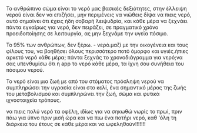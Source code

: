 Το ανθρώπινο σώμα είναι το νερό μας βασικές δεξιότητες, στην έλλειψη νερού είναι δεν να επιζήσει, μην περιμένεις να νιώθεις δίψα να πιεις νερό, αυτό σημαίνει ότι έχεις ήδη σοβαρή λειψυδρία, και κάθε μέρα να ξεχνάει πάντα εγκαίρως για νερό, δεν πειράζει, σε πραγματικό χρόνο προειδοποίησης σε λειτουργία, ας μην ξεχνάμε την υγεία πόσιμο.

Το 95% των ανθρώπων, δεν ξέρω. - νερό.μαζί με την οικογένεια και τους φίλους του, να βοηθήσει όλους περισσότερο ποτό όμορφο και υγιές.ήπιες αρκετό νερό κάθε μέρα; πάντα ξεχνάς το χρονοδιάγραμμα για νερό;να σας υπενθυμίσω ότι η app το νερό κάθε μέρα, τα ίχνη σου συνήθεια του πόσιμου νερού.

Το νερό είναι μια ζωή με από του στόματος πρόσληψη νερού να συμπληρώσει την υγρασία είναι στο κελί, ένα σημαντικό μέρος της ζωής του μεταβολισμού και συμπληρώνει την ζωή, σώμα και φυτικά ιχνοστοιχεία τρόπους.

να πιεις πολύ νερό τα οφέλη, ιδίως για να σηκωθώ νωρίς το πρωί, πριν πάω για ύπνο πριν μισή ώρα και να πιω ένα ποτήρι νερό, καθ 'όλη τη διάρκεια του έτους σε κάθε μέρα και να ωφεληθούν!!!!!!!
